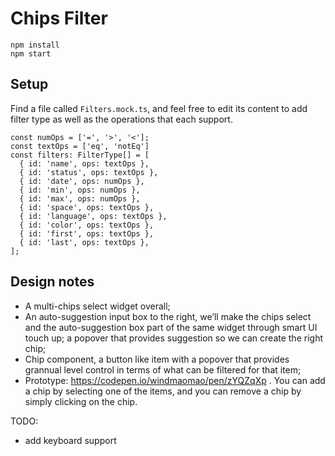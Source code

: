 # Chips Filter

```
npm install
npm start
```

## Setup

Find a file called `Filters.mock.ts`, and feel free to edit its content to add filter type as well as the operations that each support.

```
const numOps = ['=', '>', '<'];
const textOps = ['eq', 'notEq']
const filters: FilterType[] = [
  { id: 'name', ops: textOps },
  { id: 'status', ops: textOps },
  { id: 'date', ops: numOps },
  { id: 'min', ops: numOps },
  { id: 'max', ops: numOps },
  { id: 'space', ops: textOps },
  { id: 'language', ops: textOps },
  { id: 'color', ops: textOps },
  { id: 'first', ops: textOps },
  { id: 'last', ops: textOps },
];
```

## Design notes
- A multi-chips select widget overall;
- An auto-suggestion input box to the right, we’ll make the chips select and the auto-suggestion box part of the same widget through smart UI touch up; a popover that provides suggestion so we can create the right chip;
- Chip component, a button like item with a popover that provides grannual level control in terms of what can be filtered for that item;
- Prototype: https://codepen.io/windmaomao/pen/zYQZqXp . You can add a chip by selecting one of the items, and you can remove a chip by simply clicking on the chip. 

TODO:

- add keyboard support
